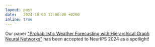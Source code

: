 ```yaml
---
layout: post
date:   2024-10-03 12:00:00 +0200
inline: true
---
```

Our paper ["Probabilistic Weather Forecasting with Hierarchical Graph Neural Networks"](https://arxiv.org/abs/2406.04759) has been accepted to NeurIPS 2024 as a spotlight!
